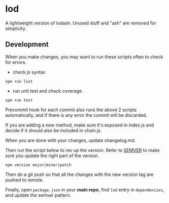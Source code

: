 # lod

A lightweight version of lodash. Unused stuff and "ash" are removed for simplicity.

## Development

When you make changes, you may want to run these scripts often to check for errors.

* check js syntax
```
npm run lint
```

* run unit test and check coverage
```
npm run test
```

Precommit hook for each commit also runs the above 2 scripts automatically, and if there is any error the commit will be discarded.

If you are adding a new method, make sure it's exposed in index.js and decide if it should also be included in chain.js.

When you are done with your changes, update changelog.md.

Then run the script below to rev up the version. Refer to [SEMVER](https://semver.org/) to make sure you update the right part of the version.
```
npm version major|minor|patch
```

Then do a git push so that all the changes with the new version tag are pushed to remote.

Finally, open `package.json` in your **main repo**, find `lod` entry in `dependencies`, and update the semver pattern.